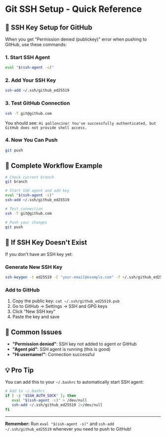 # Git SSH Setup - Quick Reference

## 🔑 SSH Key Setup for GitHub

When you get "Permission denied (publickey)" error when pushing to GitHub, use these commands:

### 1. Start SSH Agent
```bash
eval "$(ssh-agent -s)"
```

### 2. Add Your SSH Key
```bash
ssh-add ~/.ssh/github_ed25519
```

### 3. Test GitHub Connection
```bash
ssh -T git@github.com
```
You should see: `Hi palloncino! You've successfully authenticated, but GitHub does not provide shell access.`

### 4. Now You Can Push
```bash
git push
```

## 📝 Complete Workflow Example

```bash
# Check current branch
git branch

# Start SSH agent and add key
eval "$(ssh-agent -s)"
ssh-add ~/.ssh/github_ed25519

# Test connection
ssh -T git@github.com

# Push your changes
git push
```

## 🔧 If SSH Key Doesn't Exist

If you don't have an SSH key yet:

### Generate New SSH Key
```bash
ssh-keygen -t ed25519 -C "your-email@example.com" -f ~/.ssh/github_ed25519
```

### Add to GitHub
1. Copy the public key: `cat ~/.ssh/github_ed25519.pub`
2. Go to GitHub → Settings → SSH and GPG keys
3. Click "New SSH key"
4. Paste the key and save

## 🚨 Common Issues

- **"Permission denied"**: SSH key not added to agent or GitHub
- **"Agent pid"**: SSH agent is running (this is good)
- **"Hi username!"**: Connection successful

## 💡 Pro Tip

You can add this to your `~/.bashrc` to automatically start SSH agent:
```bash
# Add to ~/.bashrc
if [ -z "$SSH_AUTH_SOCK" ]; then
   eval "$(ssh-agent -s)" > /dev/null
   ssh-add ~/.ssh/github_ed25519 2>/dev/null
fi
```

---

**Remember:** Run `eval "$(ssh-agent -s)"` and `ssh-add ~/.ssh/github_ed25519` whenever you need to push to GitHub! 